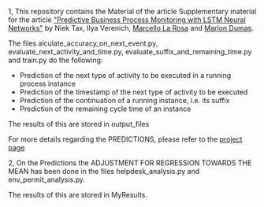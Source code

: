 1, This repository contains the Material of the article Supplementary material for the article ["Predictive Business Process Monitoring with
LSTM Neural Networks"](https://arxiv.org/abs/1612.02130) by Niek Tax, Ilya Verenich, [Marcello La Rosa](http://www.marcellolarosa.com/) and [Marlon Dumas](http://kodu.ut.ee/~dumas/).

The files alculate_accuracy_on_next_event.py, evaluate_next_activity_and_time.py, evaluate_suffix_and_remaining_time.py and train.py do the following:

- Prediction of the next type of activity to be executed in a running process instance
- Prediction of the timestamp of the next type of activity to be executed
- Prediction of the continuation of a running instance, i.e. its suffix
- Prediction of the remaining cycle time of an instance

The results of this are stored in output_files

For more details regarding the PREDICTIONS, please refer to the [project page](https://verenich.github.io/ProcessSequencePrediction)

2, On the Predictions the ADJUSTMENT FOR REGRESSION TOWARDS THE MEAN has been done in the files helpdesk_analysis.py and env_permit_analysis.py.

The results of this are stored in MyResults.
